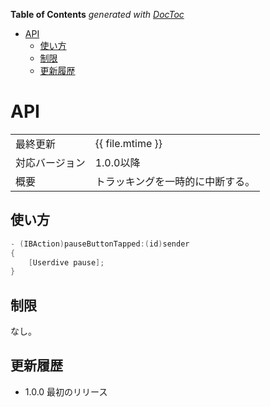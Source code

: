 <!-- START doctoc generated TOC please keep comment here to allow auto update -->
<!-- DON'T EDIT THIS SECTION, INSTEAD RE-RUN doctoc TO UPDATE -->
**Table of Contents**  *generated with [DocToc](https://github.com/thlorenz/doctoc)*

- [API](#api)
  - [使い方](#%E4%BD%BF%E3%81%84%E6%96%B9)
  - [制限](#%E5%88%B6%E9%99%90)
  - [更新履歴](#%E6%9B%B4%E6%96%B0%E5%B1%A5%E6%AD%B4)

<!-- END doctoc generated TOC please keep comment here to allow auto update -->

# API

|                |                                  |
|:---------------|:---------------------------------|
| 最終更新       | {{ file.mtime }}                 |
| 対応バージョン | 1.0.0以降                        |
| 概要           | トラッキングを一時的に中断する。 |

## 使い方

```objective-c
- (IBAction)pauseButtonTapped:(id)sender
{
    [Userdive pause];
}
```

## 制限

なし。

## 更新履歴

- 1.0.0 最初のリリース
